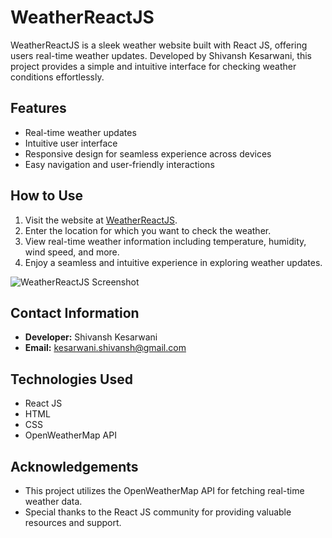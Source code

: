 # WeatherReactJS

WeatherReactJS is a sleek weather website built with React JS, offering users real-time weather updates. Developed by Shivansh Kesarwani, this project provides a simple and intuitive interface for checking weather conditions effortlessly.

## Features

- Real-time weather updates
- Intuitive user interface
- Responsive design for seamless experience across devices
- Easy navigation and user-friendly interactions

## How to Use

1. Visit the website at [WeatherReactJS](https://weather-app-v2-nine.vercel.app/).
2. Enter the location for which you want to check the weather.
3. View real-time weather information including temperature, humidity, wind speed, and more.
4. Enjoy a seamless and intuitive experience in exploring weather updates.

![WeatherReactJS Screenshot](https://github.com/shivanshlearnify/Weather-app-v2/assets/128142418/46adba46-599a-41b8-a4d5-5a0daf77725d)

## Contact Information

- **Developer:** Shivansh Kesarwani
- **Email:** kesarwani.shivansh@gmail.com

## Technologies Used

- React JS
- HTML
- CSS
- OpenWeatherMap API

## Acknowledgements

- This project utilizes the OpenWeatherMap API for fetching real-time weather data.
- Special thanks to the React JS community for providing valuable resources and support.
